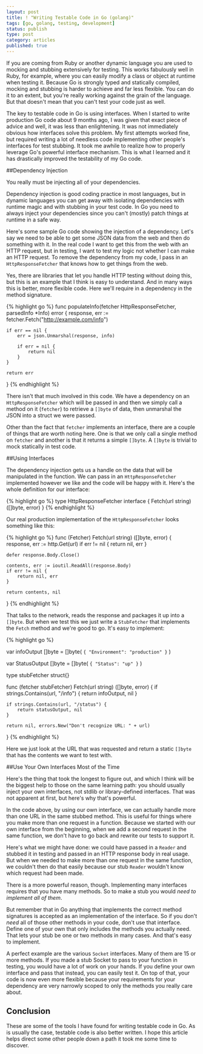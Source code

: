 ```yaml
---
layout: post
title: ! "Writing Testable Code in Go (golang)"
tags: [go, golang, testing, development]
status: publish
type: post
category: articles
published: true
---
```


If you are coming from Ruby or another dynamic language you are used to mocking
and stubbing extensively for testing. This works fabulously well in Ruby, for
example, where you can easily modify a class or object at runtime when testing
it. Because Go is strongly typed and statically compiled, mocking and stubbing
is harder to achieve and far less flexible. You can do it to an extent, but
you're really working against the grain of the language. But that doesn't mean
that you can't test your code just as well.

The key to testable code in Go is using interfaces. When I started to write
production Go code about 9 months ago, I was given that exact piece of advice
and well, it was less than enlightening. It was not immediately obvious how
interfaces solve this problem. My first attempts worked fine, but required
writing a lot of needless code implementing other people's interfaces for test
stubbing. It took me awhile to realize how to properly leverage Go's powerful
interface mechanism. This is what I learned and it has drastically improved the
testability of my Go code.

##Dependency Injection

You really must be injecting all of your dependencies.

Dependency injection is good coding practice in most languages, but in dynamic
languages you can get away with isolating dependencies with runtime magic and
with stubbing in your test code. In Go you need to always inject your
dependencies since you can't (mostly) patch things at runtime in a safe way.

Here's some sample Go code showing the injection of a dependency. Let's say we
need to be able to get some JSON data from the web and then do something with
it.  In the real code I want to get this from the web with an HTTP request, but
in testing, I want to test my logic not whether I can make an HTTP request.  To
remove the dependency from my code, I pass in an `HttpResponseFetcher` that
knows how to get things from the web.

Yes, there are libraries that let you handle HTTP testing without doing this,
but this is an example that I think is easy to understand. And in many ways
this is better, more flexible code. Here we'll require in a dependency in the
method signature.

{% highlight go %}
func populateInfo(fetcher HttpResponseFetcher, parsedInfo *Info) error {
	response, err := fetcher.Fetch("http://example.com/info")

	if err == nil {
		err = json.Unmarshal(response, info)

		if err = nil {
			return nil
		}
	}

	return err
}
{% endhighlight %}

There isn't that much involved in this code. We have a dependency on an
`HttpResponseFetcher` which will be passed in and then we simply call a method
on it (`fetcher`) to retrieve a `[]byte` of data, then unmarshal the JSON into a
struct we were passed.

Other than the fact that `fetcher` implements an interface, there are a couple
of things that are worth noting here. One is that we only call a single method
on `fetcher` and another is that it returns a simple `[]byte`. A `[]byte` is
trivial to mock statically in test code.

##Using Interfaces

The dependency injection gets us a handle on the data that will be manipulated
in the function. We can pass in an `HttpResponseFetcher` implemented however
we like and the code will be happy with it. Here's the whole definition for our
interface:

{% highlight go %}
type HttpResponseFetcher interface {
	Fetch(url string) ([]byte, error)
}
{% endhighlight %}


Our real production implementation of the `HttpResponseFetcher` looks something
like this:

{% highlight go %}
func (Fetcher) Fetch(url string) ([]byte, error) {
	response, err := http.Get(url)
	if err != nil {
		return nil, err
	}

	defer response.Body.Close()

	contents, err := ioutil.ReadAll(response.Body)
	if err != nil {
		return nil, err
	}

	return contents, nil
}
{% endhighlight %}

That talks to the network, reads the response and packages it up into a
`[]byte`. But when we test this we just write a `StubFetcher` that implements
the `Fetch` method and we're good to go. It's easy to implement:

{% highlight go %}

var infoOutput []byte = []byte(
	`{ "Environment": "production" }`
)

var StatusOutput []byte = []byte(
	`{ "Status": "up" }`
)

type stubFetcher struct{}

func (fetcher stubFetcher) Fetch(url string) ([]byte, error) {
	if strings.Contains(url, "/info") {
		return infoOutput, nil
	}

	if strings.Contains(url, "/status") {
		return statusOutput, nil
	}

	return nil, errors.New("Don't recognize URL: " + url)
}
{% endhighlight %}

Here we just look at the URL that was requested and return a static
`[]byte` that has the contents we want to test with.

##Use Your Own Interfaces Most of the Time

Here's the thing that took the longest to figure out, and which I think
will be the biggest help to those on the same learning path:
you should usually inject your own interfaces, not stdlib or library-defined
interfaces. That was not apparent at first, but here's why that's powerful.

In the code above, by using our own interface, we can actually handle more than
one URL in the same stubbed method. This is useful for things where you make
more than one request in a function. Because we started with our own interface
from the beginning, when we add a second request in the same function, we don't
have to go back and rewrite our tests to support it.

Here's what we might have done: we could have passed in a `Reader` and stubbed
it in testing and passed in an HTTP response body in real usage. But when we
needed to make more than one request in the same function, we couldn't then
do that easily because our stub `Reader` wouldn't know which request had been
made.

There is a more powerful reason, though. Implementing many interfaces requires
that you have many methods. So to make a stub you would *need to implement all
of them*.

But remember that in Go anything that implements the correct method signatures
is accepted as an implementation of the interface. So if you don't *need* all of
those other methods in your code, don't use that interface. Define one of your
own that only includes the methods you actually need. That lets your stub be
one or two methods in many cases. And that's easy to implement.

A perfect example are the various `Socket` interfaces. Many of them are 15 or
more methods. If you made a stub Socket to pass to your function in testing,
you would have a lot of work on your hands. If you define your own interface
and pass that instead, you can easily test it. On top of that, your code is
now even more flexible because your requirements for your dependency are very
narrowly scoped to only the methods you really care about.

## Conclusion

These are some of the tools I have found for writing testable code in Go. As
is usually the case, testable code is also better written.  I hope this article
helps direct some other people down a path it took me some time to discover.

